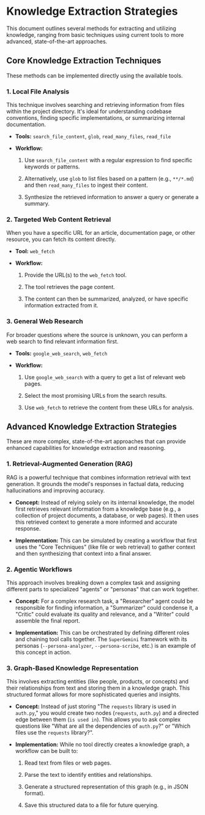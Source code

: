 # Knowledge Extraction Strategies

This document outlines several methods for extracting and utilizing knowledge, ranging from basic techniques using current tools to more advanced, state-of-the-art approaches.

## Core Knowledge Extraction Techniques

These methods can be implemented directly using the available tools.

### 1. Local File Analysis

This technique involves searching and retrieving information from files within the project directory. It's ideal for understanding codebase conventions, finding specific implementations, or summarizing internal documentation.


- **Tools:** `search_file_content`, `glob`, `read_many_files`, `read_file`

- **Workflow:**

  1. Use `search_file_content` with a regular expression to find specific keywords or patterns.

  2. Alternatively, use `glob` to list files based on a pattern (e.g., `**/*.md`) and then `read_many_files` to ingest their content.

  3. Synthesize the retrieved information to answer a query or generate a summary.

### 2. Targeted Web Content Retrieval

When you have a specific URL for an article, documentation page, or other resource, you can fetch its content directly.


- **Tool:** `web_fetch`

- **Workflow:**

  1. Provide the URL(s) to the `web_fetch` tool.

  2. The tool retrieves the page content.

  3. The content can then be summarized, analyzed, or have specific information extracted from it.

### 3. General Web Research

For broader questions where the source is unknown, you can perform a web search to find relevant information first.


- **Tools:** `google_web_search`, `web_fetch`

- **Workflow:**

  1. Use `google_web_search` with a query to get a list of relevant web pages.

  2. Select the most promising URLs from the search results.

  3. Use `web_fetch` to retrieve the content from these URLs for analysis.

## Advanced Knowledge Extraction Strategies

These are more complex, state-of-the-art approaches that can provide enhanced capabilities for knowledge extraction and reasoning.

### 1. Retrieval-Augmented Generation (RAG)

RAG is a powerful technique that combines information retrieval with text generation. It grounds the model's responses in factual data, reducing hallucinations and improving accuracy.


- **Concept:** Instead of relying solely on its internal knowledge, the model first retrieves relevant information from a knowledge base (e.g., a collection of project documents, a database, or web pages). It then uses this retrieved context to generate a more informed and accurate response.

- **Implementation:** This can be simulated by creating a workflow that first uses the "Core Techniques" (like file or web retrieval) to gather context and then synthesizing that context into a final answer.

### 2. Agentic Workflows

This approach involves breaking down a complex task and assigning different parts to specialized "agents" or "personas" that can work together.


- **Concept:** For a complex research task, a "Researcher" agent could be responsible for finding information, a "Summarizer" could condense it, a "Critic" could evaluate its quality and relevance, and a "Writer" could assemble the final report.

- **Implementation:** This can be orchestrated by defining different roles and chaining tool calls together. The `SuperGemini` framework with its personas (`--persona-analyzer`, `--persona-scribe`, etc.) is an example of this concept in action.

### 3. Graph-Based Knowledge Representation

This involves extracting entities (like people, products, or concepts) and their relationships from text and storing them in a knowledge graph. This structured format allows for more sophisticated queries and insights.


- **Concept:** Instead of just storing "The `requests` library is used in `auth.py`," you would create two nodes (`requests`, `auth.py`) and a directed edge between them (`is used in`). This allows you to ask complex questions like "What are all the dependencies of `auth.py`?" or "Which files use the `requests` library?".

- **Implementation:** While no tool directly creates a knowledge graph, a workflow can be built to:

  1. Read text from files or web pages.

  2. Parse the text to identify entities and relationships.

  3. Generate a structured representation of this graph (e.g., in JSON format).

  4. Save this structured data to a file for future querying.
